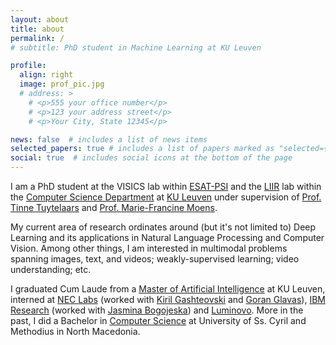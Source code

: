 ```yaml
---
layout: about
title: about
permalink: /
# subtitle: PhD student in Machine Learning at KU Leuven

profile:
  align: right
  image: prof_pic.jpg
  # address: >
    # <p>555 your office number</p>
    # <p>123 your address street</p>
    # <p>Your City, State 12345</p>

news: false  # includes a list of news items
selected_papers: true # includes a list of papers marked as "selected={true}"
social: true  # includes social icons at the bottom of the page
---
```


I am a PhD student at the VISICS lab within [ESAT-PSI](https://www.esat.kuleuven.be/psi) and the [LIIR](https://liir.cs.kuleuven.be/) lab within the [Computer Science Department](https://wms.cs.kuleuven.be/cs/english) at [KU Leuven](https://www.kuleuven.be/kuleuven/) under supervision of [Prof. Tinne Tuytelaars](https://homes.esat.kuleuven.be/~tuytelaa/) and [Prof. Marie-Francine Moens](https://people.cs.kuleuven.be/~sien.moens/).

My current area of research ordinates around (but it's not limited to) Deep Learning and its applications in Natural Language Processing and Computer Vision. Among other things, I am interested in multimodal problems spanning images, text, and videos; weakly-supervised learning; video understanding; etc.

I graduated Cum Laude from a [Master of Artificial Intelligence](http://mai.kuleuven.be/) at KU Leuven, interned at [NEC Labs](https://www.neclab.eu/) (worked with [Kiril Gashteovski](https://scholar.google.de/citations?hl=en&user=ZO5DW7MAAAAJ&view_op=list_works&sortby=pubdate) and [Goran Glavas](https://sites.google.com/view/goranglavas)), [IBM Research](https://www.research.ibm.com/) (worked with [Jasmina Bogojeska](https://scholar.google.ch/citations?user=4nOIZLIAAAAJ&hl=de)) and [Luminovo](http://luminovo.ai/). More in the past, I did a Bachelor in [Computer Science](https://www.finki.ukim.mk/en) at University of Ss. Cyril and Methodius in North Macedonia.
